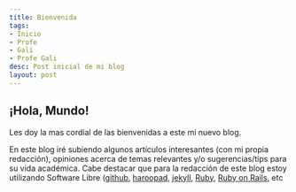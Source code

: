 ```yaml
---
title: Bienvenida
tags:
- Inicio
- Profe
- Gali
- Profe Gali
desc: Post inicial de mi blog
layout: post
---
```

## ¡Hola, Mundo!

Les doy la mas cordial de las bienvenidas a este mi nuevo blog.
<!-- more -->
 En este blog iré subiendo algunos artículos interesantes (con mi propia redacción), opiniones acerca de temas relevantes y/o sugerencias/tips para su vida académica.
 Cabe destacar que para la redacción de este blog estoy utilizando Software Libre ([github](#https://github.com/), [haroopad](#http://pad.haroopress.com/), [jekyll](#https://jekyllrb.com/), [Ruby](#https://www.ruby-lang.org/), [Ruby on Rails](#https://rubyonrails.org/), etc
